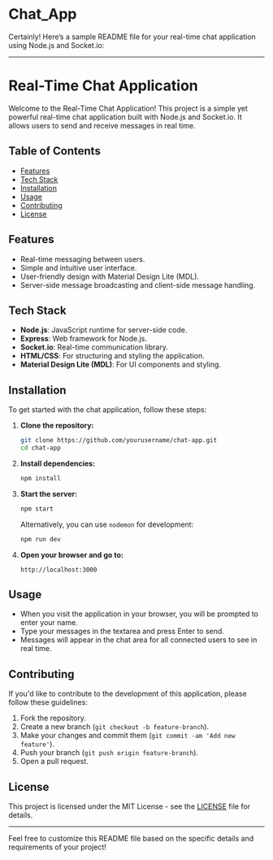 # Chat_App

Certainly! Here’s a sample README file for your real-time chat application using Node.js and Socket.io:

---

# Real-Time Chat Application

Welcome to the Real-Time Chat Application! This project is a simple yet powerful real-time chat application built with Node.js and Socket.io. It allows users to send and receive messages in real time.

## Table of Contents

- [Features](#features)
- [Tech Stack](#tech-stack)
- [Installation](#installation)
- [Usage](#usage)
- [Contributing](#contributing)
- [License](#license)

## Features

- Real-time messaging between users.
- Simple and intuitive user interface.
- User-friendly design with Material Design Lite (MDL).
- Server-side message broadcasting and client-side message handling.

## Tech Stack

- **Node.js**: JavaScript runtime for server-side code.
- **Express**: Web framework for Node.js.
- **Socket.io**: Real-time communication library.
- **HTML/CSS**: For structuring and styling the application.
- **Material Design Lite (MDL)**: For UI components and styling.

## Installation

To get started with the chat application, follow these steps:

1. **Clone the repository:**

    ```bash
    git clone https://github.com/yourusername/chat-app.git
    cd chat-app
    ```

2. **Install dependencies:**

    ```bash
    npm install
    ```

3. **Start the server:**

    ```bash
    npm start
    ```

    Alternatively, you can use `nodemon` for development:

    ```bash
    npm run dev
    ```

4. **Open your browser and go to:**

    ```
    http://localhost:3000
    ```

## Usage

- When you visit the application in your browser, you will be prompted to enter your name.
- Type your messages in the textarea and press Enter to send.
- Messages will appear in the chat area for all connected users to see in real time.

## Contributing

If you'd like to contribute to the development of this application, please follow these guidelines:

1. Fork the repository.
2. Create a new branch (`git checkout -b feature-branch`).
3. Make your changes and commit them (`git commit -am 'Add new feature'`).
4. Push your branch (`git push origin feature-branch`).
5. Open a pull request.

## License

This project is licensed under the MIT License - see the [LICENSE](LICENSE) file for details.

---

Feel free to customize this README file based on the specific details and requirements of your project!
